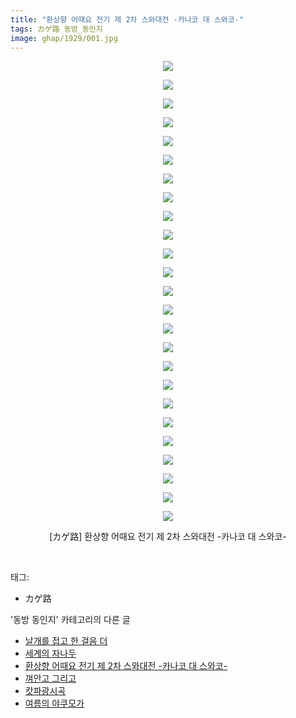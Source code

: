 ```yaml
---
title: "환상향 어때요 전기 제 2차 스와대전 -카나코 대 스와코-"
tags: カゲ路 동방_동인지
image: ghap/1929/001.jpg
---
```

<div class="article">
<p style="text-align: center; clear: none; float: none;"><img src="{{ site.nasurl }}/ghap/1929/001.jpg"/></p>
<p style="text-align: center; clear: none; float: none;"><img src="{{ site.nasurl }}/ghap/1929/002.jpg"/></p>
<p style="text-align: center; clear: none; float: none;"><img src="{{ site.nasurl }}/ghap/1929/003.jpg"/></p>
<p style="text-align: center; clear: none; float: none;"><img src="{{ site.nasurl }}/ghap/1929/004.jpg"/></p>
<p style="text-align: center; clear: none; float: none;"><img src="{{ site.nasurl }}/ghap/1929/005.jpg"/></p>
<p style="text-align: center; clear: none; float: none;"><img src="{{ site.nasurl }}/ghap/1929/006.jpg"/></p>
<p style="text-align: center; clear: none; float: none;"><img src="{{ site.nasurl }}/ghap/1929/007.jpg"/></p>
<p style="text-align: center; clear: none; float: none;"><img src="{{ site.nasurl }}/ghap/1929/008.jpg"/></p>
<p style="text-align: center; clear: none; float: none;"><img src="{{ site.nasurl }}/ghap/1929/009.jpg"/></p>
<p style="text-align: center; clear: none; float: none;"><img src="{{ site.nasurl }}/ghap/1929/010.jpg"/></p>
<p style="text-align: center; clear: none; float: none;"><img src="{{ site.nasurl }}/ghap/1929/011.jpg"/></p>
<p style="text-align: center; clear: none; float: none;"><img src="{{ site.nasurl }}/ghap/1929/012.jpg"/></p>
<p style="text-align: center; clear: none; float: none;"><img src="{{ site.nasurl }}/ghap/1929/013.jpg"/></p>
<p style="text-align: center; clear: none; float: none;"><img src="{{ site.nasurl }}/ghap/1929/014.jpg"/></p>
<p style="text-align: center; clear: none; float: none;"><img src="{{ site.nasurl }}/ghap/1929/015.jpg"/></p>
<p style="text-align: center; clear: none; float: none;"><img src="{{ site.nasurl }}/ghap/1929/016.jpg"/></p>
<p style="text-align: center; clear: none; float: none;"><img src="{{ site.nasurl }}/ghap/1929/017.jpg"/></p>
<p style="text-align: center; clear: none; float: none;"><img src="{{ site.nasurl }}/ghap/1929/018.jpg"/></p>
<p style="text-align: center; clear: none; float: none;"><img src="{{ site.nasurl }}/ghap/1929/019.jpg"/></p>
<p style="text-align: center; clear: none; float: none;"><img src="{{ site.nasurl }}/ghap/1929/020.jpg"/></p>
<p style="text-align: center; clear: none; float: none;"><img src="{{ site.nasurl }}/ghap/1929/021.jpg"/></p>
<p style="text-align: center; clear: none; float: none;"><img src="{{ site.nasurl }}/ghap/1929/022.jpg"/></p>
<p style="text-align: center; clear: none; float: none;"><img src="{{ site.nasurl }}/ghap/1929/023.jpg"/></p>
<p style="text-align: center; clear: none; float: none;"><img src="{{ site.nasurl }}/ghap/1929/024.jpg"/></p>
<p style="text-align: center; clear: none; float: none;"><img src="{{ site.nasurl }}/ghap/1929/025.jpg"/></p>
<p style="text-align: center; clear: none; float: none;">[カゲ路] 환상향 어때요 전기 제 2차 스와대전 -카나코 대 스와코-</p>
<p><br/></p>
</div><div class="tagTrail">
<p>태그: </p>
<ul>
<li>カゲ路</li>
</ul>
</div><div class="another">
<p>'동방 동인지' 카테고리의 다른 글</p>
<ul>
<li><a href="/2016-08-31-ghap_1931">날개를 접고 한 걸음 더</a></li>
<li><a href="/2016-08-31-ghap_1930">세계의 자나두</a></li>
<li><a href="/2016-08-31-ghap_1929">환상향 어때요 전기 제 2차 스와대전 -카나코 대 스와코-</a></li>
<li><a href="/2016-08-31-ghap_1927">껴안고 그리고</a></li>
<li><a href="/2016-08-31-ghap_1926">캇파광시곡</a></li>
<li><a href="/2016-08-30-ghap_1924">여름의 야쿠모가</a></li>
</ul>
</div><div class="cb_module cb_fluid">
<div class="cb_wrt cb_profile">
</div><!-- commentList close -->
</div>
<br/>
<p id="refer"></p>
<br/>
